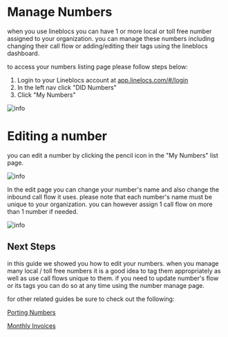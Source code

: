 # Manage Numbers

when you use lineblocs you can have 1 or more local or toll free number assigned to your organization. you can manage these numbers including changing their call flow or adding/editing their tags using the lineblocs dashboard.

to access your numbers listing page please follow steps below:

1. Login to your Lineblocs account at [app.linelocs.com/#/login](http://app.lineblocs.com/#/login)
2. In the left nav click "DID Numbers"
3. Click "My Numbers"

![info](/img/frontend/docs/manage-numbers/dashboard-nav.png)

# Editing a number

you can edit a number by clicking the pencil icon in the "My Numbers" list page.

![info](/img/frontend/docs/manage-numbers/pencil-icon.png)

In the edit page you can change your number's name and also change the inbound call flow it uses. please note that each number's name must be unique to your organization. you can however assign 1 call flow on more than 1 number if needed.

![info](/img/frontend/docs/manage-numbers/edit-page.png)

## Next Steps

in this guide we showed you how to edit your numbers. when you manage many local / toll free numbers it is a good idea to tag them appropriately as well as use call flows unique to them. if you need to update number's flow or its tags you can do so at any time using the number manage page.

for other related guides be sure to check out the following:

[Porting Numbers](http://lineblocs.com/resources/managing-numbers/porting-numbers)

[Monthly Invoices](http://lineblocs.com/resources/billing-and-pricing/monthly-invoices)